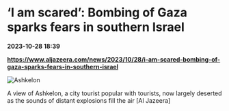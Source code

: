 # ‘I am scared’: Bombing of Gaza sparks fears in southern Israel

**2023-10-28 18:39**

**https://www.aljazeera.com/news/2023/10/28/i-am-scared-bombing-of-gaza-sparks-fears-in-southern-israel**

![Ashkelon](https://www.aljazeera.com/wp-content/uploads/2023/10/DSCF8087-1698508665.jpg?resize=770%2C513&quality=80)

A view of Ashkelon, a city tourist popular with tourists, now largely deserted as the sounds of distant explosions fill the air \[Al Jazeera\]